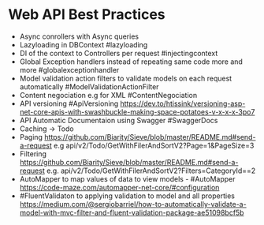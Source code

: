 ﻿# Web API Best Practices

- Async conrollers with Async queries
- Lazyloading in DBContext #lazyloading
- DI of the context to Controllers per request #injectingcontext
- Global Exception handlers instead of repeating same code more and more #globalexceptionhandler
- Model validation action filters to validate models on each request automatically #ModelValidationActionFilter
- Content negociation e.g for XML #ContentNegociation
- API versioning #ApiVersioning
  https://dev.to/htissink/versioning-asp-net-core-apis-with-swashbuckle-making-space-potatoes-v-x-x-x-3po7
- API Automatic Documentaion using Swagger #SwaggerDocs
- Caching -> Todo
- Paging https://github.com/Biarity/Sieve/blob/master/README.md#send-a-request
  e.g api/v2/Todo/GetWithFilerAndSortV2?Page=1&PageSize=3
- Filtering https://github.com/Biarity/Sieve/blob/master/README.md#send-a-request
  e.g. api/v2/Todo/GetWithFilerAndSortV2?Filters=CategoryId==2
- AutoMapper to map values of data to view models -  #AutoMapper
  https://code-maze.com/automapper-net-core/#configuration
- #FluentValidaton to applying validation to model and all properties 
https://medium.com/@sergiobarriel/how-to-automatically-validate-a-model-with-mvc-filter-and-fluent-validation-package-ae51098bcf5b